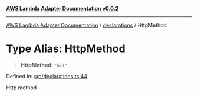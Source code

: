[**AWS Lambda Adapter Documentation v0.0.2**](../../README.md)

***

[AWS Lambda Adapter Documentation](../../modules.md) / [declarations](../README.md) / HttpMethod

# Type Alias: HttpMethod

> **HttpMethod**: `"GET"`

Defined in: [src/declarations.ts:44](https://github.com/stonemjs/browser-adapter/blob/2a6ec5410a97b6bc45328cca33b607b5a6b7ed84/src/declarations.ts#L44)

Http method
